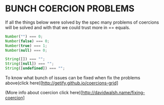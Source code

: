 # BUNCH COERCION PROBLEMS

If all the things below were solved by the spec many problems of coercions will be solved and with that we could trust more in == equals.

```js
Number("") === 0;
Number(false) === 0;
Number(true) === 1;
Number(null) === 0;

String([]) === "";
String([null]) === "";
String([undefined]) === "";
```

To know what bunch of issues can be fixed when fix the problems above(click here)[http://getify.github.io/coercions-grid]

(More info about coercion click here)[http://davidwalsh.name/fixing-coercion]
